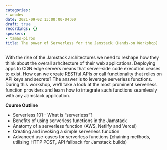 ```yaml
---
categories:
- webdev
date: 2021-09-02 13:00:00-04:00
draft: true
recordings: {}
speakers:
- tamas-piros
title: The power of Serverless for the Jamstack (Hands-on Workshop)
---
```



With the rise of the Jamstack architectures we need to reshape how they think about the overall arhcitecture of their web applications. Deploying apps to CDN edge servers means that server-side code execution ceases to exist. How can we create RESTful APIs or call functionality that relies on API keys and secrets? The answer is to leverage serverless functions. During this workshop, we’ll take a look at the most prominent serverless function providers and learn how to integrate such functions seamlessly with any Jamstack application.

**Course Outline**

- Serverless 101 - What is “serverless”?
- Benefits of using serverless functions in the Jamstack
- Anatomy of a serverless function (AWS, Netlify and Vercel)
- Creating and invoking a simple serverless function
- Advanced use-cases for serverless functions (chaining methods, utilising HTTP POST, API fallback for Jamstack builds)
